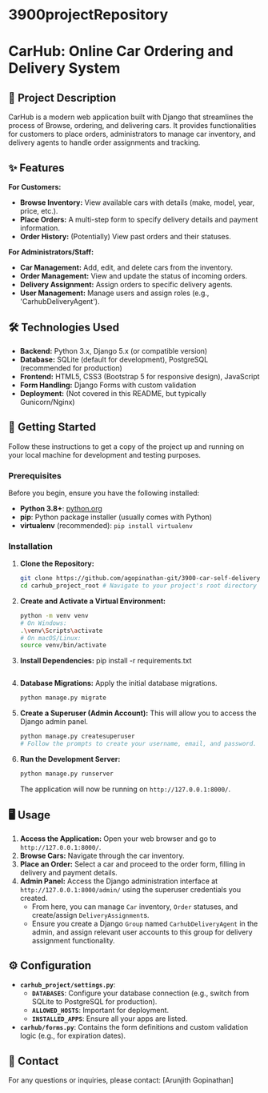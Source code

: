 # 3900projectRepository
# CarHub: Online Car Ordering and Delivery System

## 🚗 Project Description

CarHub is a modern web application built with Django that streamlines the process of Browse, ordering, and delivering cars. It provides functionalities for customers to place orders, administrators to manage car inventory, and delivery agents to handle order assignments and tracking.

## ✨ Features

**For Customers:**
* **Browse Inventory:** View available cars with details (make, model, year, price, etc.).
* **Place Orders:** A multi-step form to specify delivery details and payment information.
* **Order History:** (Potentially) View past orders and their statuses.

**For Administrators/Staff:**
* **Car Management:** Add, edit, and delete cars from the inventory.
* **Order Management:** View and update the status of incoming orders.
* **Delivery Assignment:** Assign orders to specific delivery agents.
* **User Management:** Manage users and assign roles (e.g., 'CarhubDeliveryAgent').

## 🛠️ Technologies Used

* **Backend:** Python 3.x, Django 5.x (or compatible version)
* **Database:** SQLite (default for development), PostgreSQL (recommended for production)
* **Frontend:** HTML5, CSS3 (Bootstrap 5 for responsive design), JavaScript
* **Form Handling:** Django Forms with custom validation
* **Deployment:** (Not covered in this README, but typically Gunicorn/Nginx)

## 🚀 Getting Started

Follow these instructions to get a copy of the project up and running on your local machine for development and testing purposes.

### Prerequisites

Before you begin, ensure you have the following installed:

* **Python 3.8+**: [python.org](https://www.python.org/downloads/)
* **pip**: Python package installer (usually comes with Python)
* **virtualenv** (recommended): `pip install virtualenv`

### Installation

1.  **Clone the Repository:**
    ```bash
    git clone https://github.com/agopinathan-git/3900-car-self-delivery
    cd carhub_project_root # Navigate to your project's root directory (where manage.py is)
    ```

2.  **Create and Activate a Virtual Environment:**
    ```bash
    python -m venv venv
    # On Windows:
    .\venv\Scripts\activate
    # On macOS/Linux:
    source venv/bin/activate
    ```

3.  **Install Dependencies:**
    pip install -r requirements.txt
    ```

4.  **Database Migrations:**
    Apply the initial database migrations.
    ```bash
    python manage.py migrate
    ```

5.  **Create a Superuser (Admin Account):**
    This will allow you to access the Django admin panel.
    ```bash
    python manage.py createsuperuser
    # Follow the prompts to create your username, email, and password.
    ```

6.  **Run the Development Server:**
    ```bash
    python manage.py runserver
    ```
    The application will now be running on `http://127.0.0.1:8000/`.

## 🖥️ Usage

1.  **Access the Application:** Open your web browser and go to `http://127.0.0.1:8000/`.
2.  **Browse Cars:** Navigate through the car inventory.
3.  **Place an Order:** Select a car and proceed to the order form, filling in delivery and payment details.
4.  **Admin Panel:** Access the Django administration interface at `http://127.0.0.1:8000/admin/` using the superuser credentials you created.
    * From here, you can manage `Car` inventory, `Order` statuses, and create/assign `DeliveryAssignment`s.
    * Ensure you create a Django `Group` named `CarhubDeliveryAgent` in the admin, and assign relevant user accounts to this group for delivery assignment functionality.


## ⚙️ Configuration

* **`carhub_project/settings.py`**:
    * **`DATABASES`**: Configure your database connection (e.g., switch from SQLite to PostgreSQL for production).
    * **`ALLOWED_HOSTS`**: Important for deployment.
    * **`INSTALLED_APPS`**: Ensure all your apps are listed.
* **`carhub/forms.py`**: Contains the form definitions and custom validation logic (e.g., for expiration dates).


## 📧 Contact

For any questions or inquiries, please contact:
[Arunjith Gopinathan]

